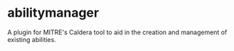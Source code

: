 # abilitymanager
A plugin for MITRE's Caldera tool to aid in the creation and management of existing abilities.
